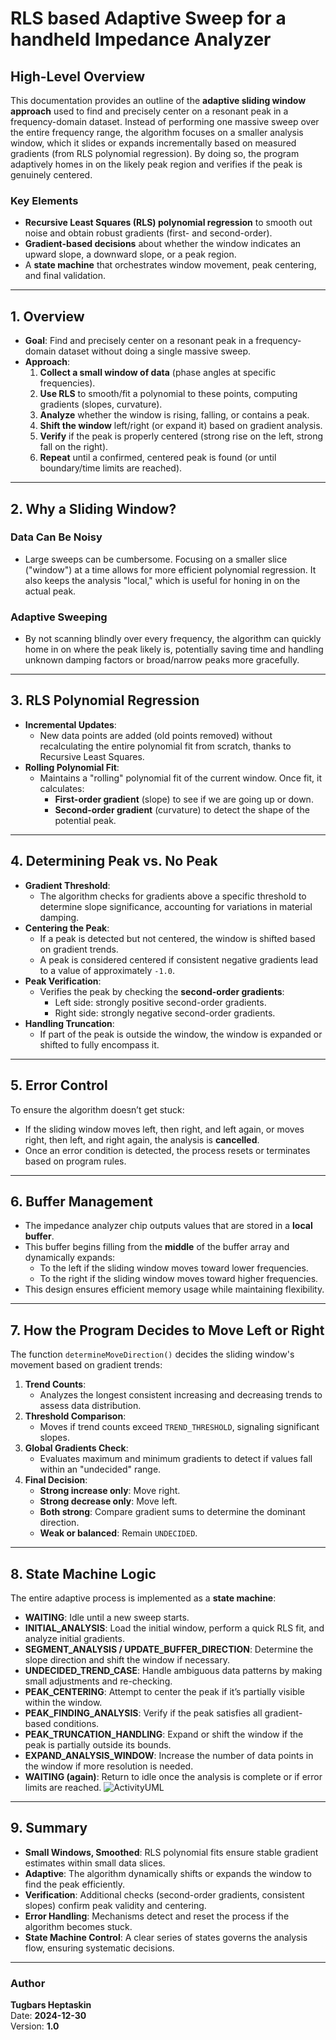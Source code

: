 # RLS based Adaptive Sweep for a handheld Impedance Analyzer

## **High-Level Overview**

This documentation provides an outline of the **adaptive sliding window approach** used to find and precisely center on a resonant peak in a frequency-domain dataset. Instead of performing one massive sweep over the entire frequency range, the algorithm focuses on a smaller analysis window, which it slides or expands incrementally based on measured gradients (from RLS polynomial regression). By doing so, the program adaptively homes in on the likely peak region and verifies if the peak is genuinely centered.

### **Key Elements**
- **Recursive Least Squares (RLS) polynomial regression** to smooth out noise and obtain robust gradients (first- and second-order).
- **Gradient-based decisions** about whether the window indicates an upward slope, a downward slope, or a peak region.
- A **state machine** that orchestrates window movement, peak centering, and final validation.

---

## **1. Overview**
- **Goal**: Find and precisely center on a resonant peak in a frequency-domain dataset without doing a single massive sweep.
- **Approach**:
  1. **Collect a small window of data** (phase angles at specific frequencies).
  2. **Use RLS** to smooth/fit a polynomial to these points, computing gradients (slopes, curvature).
  3. **Analyze** whether the window is rising, falling, or contains a peak.
  4. **Shift the window** left/right (or expand it) based on gradient analysis.
  5. **Verify** if the peak is properly centered (strong rise on the left, strong fall on the right).
  6. **Repeat** until a confirmed, centered peak is found (or until boundary/time limits are reached).

---

## **2. Why a Sliding Window?**
### **Data Can Be Noisy**
- Large sweeps can be cumbersome. Focusing on a smaller slice ("window") at a time allows for more efficient polynomial regression. It also keeps the analysis "local," which is useful for honing in on the actual peak.

### **Adaptive Sweeping**
- By not scanning blindly over every frequency, the algorithm can quickly home in on where the peak likely is, potentially saving time and handling unknown damping factors or broad/narrow peaks more gracefully.

---

## **3. RLS Polynomial Regression**
- **Incremental Updates**:
  - New data points are added (old points removed) without recalculating the entire polynomial fit from scratch, thanks to Recursive Least Squares.
- **Rolling Polynomial Fit**:
  - Maintains a "rolling" polynomial fit of the current window. Once fit, it calculates:
    - **First-order gradient** (slope) to see if we are going up or down.
    - **Second-order gradient** (curvature) to detect the shape of the potential peak.

---

## **4. Determining Peak vs. No Peak**
- **Gradient Threshold**:
  - The algorithm checks for gradients above a specific threshold to determine slope significance, accounting for variations in material damping.
- **Centering the Peak**:
  - If a peak is detected but not centered, the window is shifted based on gradient trends.
  - A peak is considered centered if consistent negative gradients lead to a value of approximately `-1.0`.
- **Peak Verification**:
  - Verifies the peak by checking the **second-order gradients**:
    - Left side: strongly positive second-order gradients.
    - Right side: strongly negative second-order gradients.
- **Handling Truncation**:
  - If part of the peak is outside the window, the window is expanded or shifted to fully encompass it.

---

## **5. Error Control**
To ensure the algorithm doesn’t get stuck:
- If the sliding window moves left, then right, and left again, or moves right, then left, and right again, the analysis is **cancelled**.
- Once an error condition is detected, the process resets or terminates based on program rules.

---

## **6. Buffer Management**
- The impedance analyzer chip outputs values that are stored in a **local buffer**.
- This buffer begins filling from the **middle** of the buffer array and dynamically expands:
  - To the left if the sliding window moves toward lower frequencies.
  - To the right if the sliding window moves toward higher frequencies.
- This design ensures efficient memory usage while maintaining flexibility.

---

## **7. How the Program Decides to Move Left or Right**
The function `determineMoveDirection()` decides the sliding window's movement based on gradient trends:

1. **Trend Counts**:
   - Analyzes the longest consistent increasing and decreasing trends to assess data distribution.
2. **Threshold Comparison**:
   - Moves if trend counts exceed `TREND_THRESHOLD`, signaling significant slopes.
3. **Global Gradients Check**:
   - Evaluates maximum and minimum gradients to detect if values fall within an "undecided" range.
4. **Final Decision**:
   - **Strong increase only**: Move right.
   - **Strong decrease only**: Move left.
   - **Both strong**: Compare gradient sums to determine the dominant direction.
   - **Weak or balanced**: Remain `UNDECIDED`.

---

## **8. State Machine Logic**
The entire adaptive process is implemented as a **state machine**:
- **WAITING**: Idle until a new sweep starts.
- **INITIAL_ANALYSIS**: Load the initial window, perform a quick RLS fit, and analyze initial gradients.
- **SEGMENT_ANALYSIS / UPDATE_BUFFER_DIRECTION**: Determine the slope direction and shift the window if necessary.
- **UNDECIDED_TREND_CASE**: Handle ambiguous data patterns by making small adjustments and re-checking.
- **PEAK_CENTERING**: Attempt to center the peak if it’s partially visible within the window.
- **PEAK_FINDING_ANALYSIS**: Verify if the peak satisfies all gradient-based conditions.
- **PEAK_TRUNCATION_HANDLING**: Expand or shift the window if the peak is partially outside its bounds.
- **EXPAND_ANALYSIS_WINDOW**: Increase the number of data points in the window if more resolution is needed.
- **WAITING (again)**: Return to idle once the analysis is complete or if error limits are reached.
![ActivityUML](https://github.com/user-attachments/assets/e128460d-4f67-44c8-ac2f-869e4a8a98f8)

---

## **9. Summary**
- **Small Windows, Smoothed**: RLS polynomial fits ensure stable gradient estimates within small data slices.
- **Adaptive**: The algorithm dynamically shifts or expands the window to find the peak efficiently.
- **Verification**: Additional checks (second-order gradients, consistent slopes) confirm peak validity and centering.
- **Error Handling**: Mechanisms detect and reset the process if the algorithm becomes stuck.
- **State Machine Control**: A clear series of states governs the analysis flow, ensuring systematic decisions.

---

### Author
**Tugbars Heptaskin**  
Date: **2024-12-30**  
Version: **1.0**
